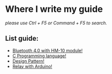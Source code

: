 # Where I write my guide 
*please use Ctrl + F5 or Command + F5 to search.*

## List guide:

+ [Bluetooth 4.0 with HM-10 module!](bluetooth-4-with-hm-10/)
+ [C Programming language!](c-programming-language/)
+ [Design Pattern!](design-pattern/)
+ [Relay with Arduino!](relay/)

